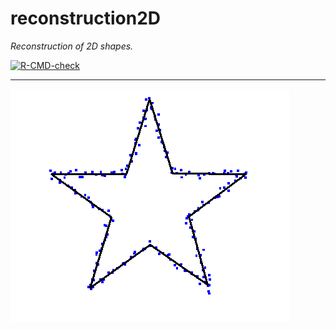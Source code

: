 # reconstruction2D

*Reconstruction of 2D shapes.*

<!-- badges: start -->
[![R-CMD-check](https://github.com/stla/reconstruction2D/actions/workflows/R-CMD-check.yaml/badge.svg)](https://github.com/stla/reconstruction2D/actions/workflows/R-CMD-check.yaml)
<!-- badges: end -->

___

![](https://raw.githubusercontent.com/stla/reconstruction2D/main/inst/images/pentagram.png)
